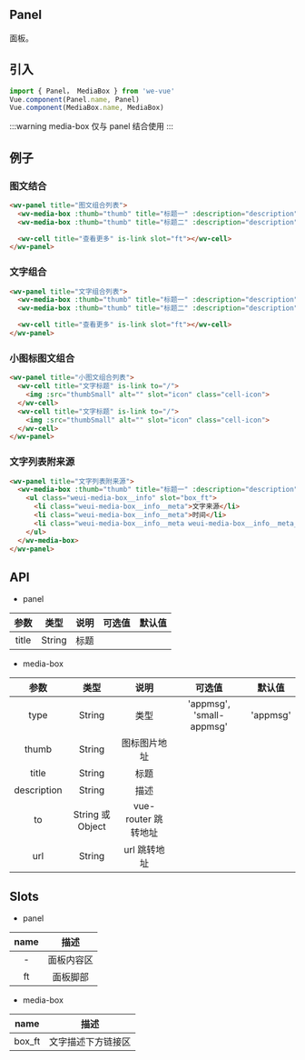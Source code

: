 Panel
---
面板。

## 引入

```js
import { Panel， MediaBox } from 'we-vue'
Vue.component(Panel.name, Panel)
Vue.component(MediaBox.name, MediaBox)
```

:::warning
media-box 仅与 panel 结合使用
:::

## 例子

### 图文结合

```html
<wv-panel title="图文组合列表">
  <wv-media-box :thumb="thumb" title="标题一" :description="description" to="/"></wv-media-box>
  <wv-media-box :thumb="thumb" title="标题二" :description="description" to="/"></wv-media-box>

  <wv-cell title="查看更多" is-link slot="ft"></wv-cell>
</wv-panel>
```

### 文字组合

```html
<wv-panel title="文字组合列表">
  <wv-media-box :thumb="thumb" title="标题一" :description="description" to="/" type="text"></wv-media-box>
  <wv-media-box :thumb="thumb" title="标题二" :description="description" to="/" type="text"></wv-media-box>

  <wv-cell title="查看更多" is-link slot="ft"></wv-cell>
</wv-panel>
```

### 小图标图文组合

``` html
<wv-panel title="小图文组合列表">
  <wv-cell title="文字标题" is-link to="/">
    <img :src="thumbSmall" alt="" slot="icon" class="cell-icon">
  </wv-cell>
  <wv-cell title="文字标题" is-link to="/">
    <img :src="thumbSmall" alt="" slot="icon" class="cell-icon">
  </wv-cell>
</wv-panel>
```

### 文字列表附来源

```html
<wv-panel title="文字列表附来源">
  <wv-media-box :thumb="thumb" title="标题一" :description="description" to="/" type="text">
    <ul class="weui-media-box__info" slot="box_ft">
      <li class="weui-media-box__info__meta">文字来源</li>
      <li class="weui-media-box__info__meta">时间</li>
      <li class="weui-media-box__info__meta weui-media-box__info__meta_extra">其它信息</li>
    </ul>
  </wv-media-box>
</wv-panel>
```

## API

- panel

|   参数   |   类型    |   说明   | 可选值  |  默认值  |
| :----: | :-----: | :----: | :--: | :---: |
| title  | String  |  标题   |      |        |

- media-box

|   参数   |   类型    |   说明   | 可选值  |  默认值  |
| :----: | :-----: | :----: | :--: | :---: |
| type  | String  |  类型   |  'appmsg', 'small-appmsg'    |   'appmsg'     |
| thumb  | String  |  图标图片地址   |      |        |
| title  | String  |  标题   |      |        |
| description  | String  |  描述   |      |        |
| to  | String 或 Object  |  vue-router 跳转地址   |      |        |
| url  | String  |  url 跳转地址   |      |        |

## Slots

- panel

|   name   |   描述    |
| :----: | :-----: |
| -  | 面板内容区  |
| ft  | 面板脚部  |

- media-box

|   name   |   描述    |
| :----: | :-----: |
| box_ft  | 文字描述下方链接区  |
